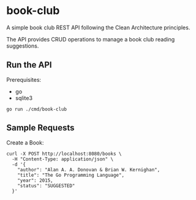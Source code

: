 # book-club

A simple book club REST API following the Clean Architecture principles.

The API provides CRUD operations to manage a book club reading suggestions.

## Run the API

Prerequisites:
- go
- sqlite3

```
go run ./cmd/book-club
```

## Sample Requests

Create a Book:
```
curl -X POST http://localhost:8080/books \
  -H "Content-Type: application/json" \
  -d '{
    "author": "Alan A. A. Donovan & Brian W. Kernighan",
    "title": "The Go Programming Language",
    "year": 2015,
    "status": "SUGGESTED"
  }'

```


